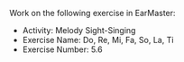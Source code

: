 Work on the following exercise in EarMaster:
- Activity: Melody Sight-Singing
- Exercise Name: Do, Re, Mi, Fa, So, La, Ti
- Exercise Number: 5.6
